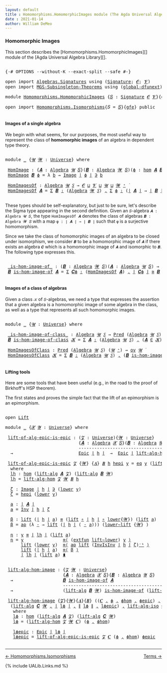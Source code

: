 ```yaml
---
layout: default
title : Homomorphisms.HomomorphicImages module (The Agda Universal Algebra Library)
date : 2021-01-14
author: William DeMeo
---
```


### <a id="homomorphic-images">Homomorphic Images</a>

This section describes the [Homomorphisms.HomomorphicImages][] module of the [Agda Universal Algebra Library][].

<pre class="Agda">

<a id="333" class="Symbol">{-#</a> <a id="337" class="Keyword">OPTIONS</a> <a id="345" class="Pragma">--without-K</a> <a id="357" class="Pragma">--exact-split</a> <a id="371" class="Pragma">--safe</a> <a id="378" class="Symbol">#-}</a>

<a id="383" class="Keyword">open</a> <a id="388" class="Keyword">import</a> <a id="395" href="Algebras.Signatures.html" class="Module">Algebras.Signatures</a> <a id="415" class="Keyword">using</a> <a id="421" class="Symbol">(</a><a id="422" href="Algebras.Signatures.html#1299" class="Function">Signature</a><a id="431" class="Symbol">;</a> <a id="433" href="Prelude.Preliminaries.html#6856" class="Generalizable">𝓞</a><a id="434" class="Symbol">;</a> <a id="436" href="Universes.html#262" class="Generalizable">𝓥</a><a id="437" class="Symbol">)</a>
<a id="439" class="Keyword">open</a> <a id="444" class="Keyword">import</a> <a id="451" href="MGS-Subsingleton-Theorems.html" class="Module">MGS-Subsingleton-Theorems</a> <a id="477" class="Keyword">using</a> <a id="483" class="Symbol">(</a><a id="484" href="MGS-Subsingleton-Theorems.html#3468" class="Function">global-dfunext</a><a id="498" class="Symbol">)</a>

<a id="501" class="Keyword">module</a> <a id="508" href="Homomorphisms.HomomorphicImages.html" class="Module">Homomorphisms.HomomorphicImages</a> <a id="540" class="Symbol">{</a><a id="541" href="Homomorphisms.HomomorphicImages.html#541" class="Bound">𝑆</a> <a id="543" class="Symbol">:</a> <a id="545" href="Algebras.Signatures.html#1299" class="Function">Signature</a> <a id="555" href="Prelude.Preliminaries.html#6856" class="Generalizable">𝓞</a> <a id="557" href="Universes.html#262" class="Generalizable">𝓥</a><a id="558" class="Symbol">}{</a><a id="560" href="Homomorphisms.HomomorphicImages.html#560" class="Bound">gfe</a> <a id="564" class="Symbol">:</a> <a id="566" href="MGS-Subsingleton-Theorems.html#3468" class="Function">global-dfunext</a><a id="580" class="Symbol">}</a> <a id="582" class="Keyword">where</a>

<a id="589" class="Keyword">open</a> <a id="594" class="Keyword">import</a> <a id="601" href="Homomorphisms.Isomorphisms.html" class="Module">Homomorphisms.Isomorphisms</a><a id="627" class="Symbol">{</a><a id="628" class="Argument">𝑆</a> <a id="630" class="Symbol">=</a> <a id="632" href="Homomorphisms.HomomorphicImages.html#541" class="Bound">𝑆</a><a id="633" class="Symbol">}{</a><a id="635" href="Homomorphisms.HomomorphicImages.html#560" class="Bound">gfe</a><a id="638" class="Symbol">}</a> <a id="640" class="Keyword">public</a>

</pre>


#### <a id="images-of-a-single-algebra">Images of a single algebra</a>

We begin with what seems, for our purposes, the most useful way to represent the class of **homomorphic images** of an algebra in dependent type theory.

<pre class="Agda">

<a id="901" class="Keyword">module</a> <a id="908" href="Homomorphisms.HomomorphicImages.html#908" class="Module">_</a> <a id="910" class="Symbol">{</a><a id="911" href="Homomorphisms.HomomorphicImages.html#911" class="Bound">𝓤</a> <a id="913" href="Homomorphisms.HomomorphicImages.html#913" class="Bound">𝓦</a> <a id="915" class="Symbol">:</a> <a id="917" href="Universes.html#205" class="Function">Universe</a><a id="925" class="Symbol">}</a> <a id="927" class="Keyword">where</a>

 <a id="935" href="Homomorphisms.HomomorphicImages.html#935" class="Function">HomImage</a> <a id="944" class="Symbol">:</a> <a id="946" class="Symbol">{</a><a id="947" href="Homomorphisms.HomomorphicImages.html#947" class="Bound">𝑨</a> <a id="949" class="Symbol">:</a> <a id="951" href="Algebras.Algebras.html#694" class="Function">Algebra</a> <a id="959" href="Homomorphisms.HomomorphicImages.html#911" class="Bound">𝓤</a> <a id="961" href="Homomorphisms.HomomorphicImages.html#541" class="Bound">𝑆</a><a id="962" class="Symbol">}(</a><a id="964" href="Homomorphisms.HomomorphicImages.html#964" class="Bound">𝑩</a> <a id="966" class="Symbol">:</a> <a id="968" href="Algebras.Algebras.html#694" class="Function">Algebra</a> <a id="976" href="Homomorphisms.HomomorphicImages.html#913" class="Bound">𝓦</a> <a id="978" href="Homomorphisms.HomomorphicImages.html#541" class="Bound">𝑆</a><a id="979" class="Symbol">)(</a><a id="981" href="Homomorphisms.HomomorphicImages.html#981" class="Bound">ϕ</a> <a id="983" class="Symbol">:</a> <a id="985" href="Homomorphisms.Basic.html#2270" class="Function">hom</a> <a id="989" href="Homomorphisms.HomomorphicImages.html#947" class="Bound">𝑨</a> <a id="991" href="Homomorphisms.HomomorphicImages.html#964" class="Bound">𝑩</a><a id="992" class="Symbol">)</a> <a id="994" class="Symbol">→</a> <a id="996" href="Prelude.Preliminaries.html#12384" class="Function Operator">∣</a> <a id="998" href="Homomorphisms.HomomorphicImages.html#964" class="Bound">𝑩</a> <a id="1000" href="Prelude.Preliminaries.html#12384" class="Function Operator">∣</a> <a id="1002" class="Symbol">→</a> <a id="1004" href="Homomorphisms.HomomorphicImages.html#911" class="Bound">𝓤</a> <a id="1006" href="Agda.Primitive.html#636" class="Function Operator">⊔</a> <a id="1008" href="Homomorphisms.HomomorphicImages.html#913" class="Bound">𝓦</a> <a id="1010" href="Universes.html#403" class="Function Operator">̇</a>
 <a id="1013" href="Homomorphisms.HomomorphicImages.html#935" class="Function">HomImage</a> <a id="1022" href="Homomorphisms.HomomorphicImages.html#1022" class="Bound">𝑩</a> <a id="1024" href="Homomorphisms.HomomorphicImages.html#1024" class="Bound">ϕ</a> <a id="1026" class="Symbol">=</a> <a id="1028" class="Symbol">λ</a> <a id="1030" href="Homomorphisms.HomomorphicImages.html#1030" class="Bound">b</a> <a id="1032" class="Symbol">→</a> <a id="1034" href="Prelude.Inverses.html#694" class="Datatype Operator">Image</a> <a id="1040" href="Prelude.Preliminaries.html#12384" class="Function Operator">∣</a> <a id="1042" href="Homomorphisms.HomomorphicImages.html#1024" class="Bound">ϕ</a> <a id="1044" href="Prelude.Preliminaries.html#12384" class="Function Operator">∣</a> <a id="1046" href="Prelude.Inverses.html#694" class="Datatype Operator">∋</a> <a id="1048" href="Homomorphisms.HomomorphicImages.html#1030" class="Bound">b</a>

 <a id="1052" href="Homomorphisms.HomomorphicImages.html#1052" class="Function">HomImagesOf</a> <a id="1064" class="Symbol">:</a> <a id="1066" href="Algebras.Algebras.html#694" class="Function">Algebra</a> <a id="1074" href="Homomorphisms.HomomorphicImages.html#911" class="Bound">𝓤</a> <a id="1076" href="Homomorphisms.HomomorphicImages.html#541" class="Bound">𝑆</a> <a id="1078" class="Symbol">→</a> <a id="1080" href="Homomorphisms.HomomorphicImages.html#555" class="Bound">𝓞</a> <a id="1082" href="Agda.Primitive.html#636" class="Function Operator">⊔</a> <a id="1084" href="Homomorphisms.HomomorphicImages.html#557" class="Bound">𝓥</a> <a id="1086" href="Agda.Primitive.html#636" class="Function Operator">⊔</a> <a id="1088" href="Homomorphisms.HomomorphicImages.html#911" class="Bound">𝓤</a> <a id="1090" href="Agda.Primitive.html#636" class="Function Operator">⊔</a> <a id="1092" href="Homomorphisms.HomomorphicImages.html#913" class="Bound">𝓦</a> <a id="1094" href="Universes.html#181" class="Function Operator">⁺</a> <a id="1096" href="Universes.html#403" class="Function Operator">̇</a>
 <a id="1099" href="Homomorphisms.HomomorphicImages.html#1052" class="Function">HomImagesOf</a> <a id="1111" href="Homomorphisms.HomomorphicImages.html#1111" class="Bound">𝑨</a> <a id="1113" class="Symbol">=</a> <a id="1115" href="MGS-MLTT.html#3074" class="Function">Σ</a> <a id="1117" href="Homomorphisms.HomomorphicImages.html#1117" class="Bound">𝑩</a> <a id="1119" href="MGS-MLTT.html#3074" class="Function">꞉</a> <a id="1121" class="Symbol">(</a><a id="1122" href="Algebras.Algebras.html#694" class="Function">Algebra</a> <a id="1130" href="Homomorphisms.HomomorphicImages.html#913" class="Bound">𝓦</a> <a id="1132" href="Homomorphisms.HomomorphicImages.html#541" class="Bound">𝑆</a><a id="1133" class="Symbol">)</a> <a id="1135" href="MGS-MLTT.html#3074" class="Function">,</a> <a id="1137" href="MGS-MLTT.html#3074" class="Function">Σ</a> <a id="1139" href="Homomorphisms.HomomorphicImages.html#1139" class="Bound">ϕ</a> <a id="1141" href="MGS-MLTT.html#3074" class="Function">꞉</a> <a id="1143" class="Symbol">(</a><a id="1144" href="Prelude.Preliminaries.html#12384" class="Function Operator">∣</a> <a id="1146" href="Homomorphisms.HomomorphicImages.html#1111" class="Bound">𝑨</a> <a id="1148" href="Prelude.Preliminaries.html#12384" class="Function Operator">∣</a> <a id="1150" class="Symbol">→</a> <a id="1152" href="Prelude.Preliminaries.html#12384" class="Function Operator">∣</a> <a id="1154" href="Homomorphisms.HomomorphicImages.html#1117" class="Bound">𝑩</a> <a id="1156" href="Prelude.Preliminaries.html#12384" class="Function Operator">∣</a><a id="1157" class="Symbol">)</a> <a id="1159" href="MGS-MLTT.html#3074" class="Function">,</a> <a id="1161" href="Homomorphisms.Basic.html#2120" class="Function">is-homomorphism</a> <a id="1177" href="Homomorphisms.HomomorphicImages.html#1111" class="Bound">𝑨</a> <a id="1179" href="Homomorphisms.HomomorphicImages.html#1117" class="Bound">𝑩</a> <a id="1181" href="Homomorphisms.HomomorphicImages.html#1139" class="Bound">ϕ</a> <a id="1183" href="MGS-MLTT.html#3515" class="Function Operator">×</a> <a id="1185" href="Prelude.Inverses.html#2327" class="Function">Epic</a> <a id="1190" href="Homomorphisms.HomomorphicImages.html#1139" class="Bound">ϕ</a>

</pre>

These types should be self-explanatory, but just to be sure, let's describe the Sigma type appearing in the second definition. Given an `𝑆`-algebra `𝑨 : Algebra 𝓤 𝑆`, the type `HomImagesOf 𝑨` denotes the class of algebras `𝑩 : Algebra 𝓦 𝑆` with a map `φ : ∣ 𝑨 ∣ → ∣ 𝑩 ∣` such that `φ` is a surjective homomorphism.

Since we take the class of homomorphic images of an algebra to be closed under isomorphism, we consider `𝑩` to be a homomorphic image of `𝑨` if there exists an algebra `𝑪` which is a homomorphic image of `𝑨` and isomorphic to `𝑩`. The following type expresses this.

<pre class="Agda">

 <a id="1803" href="Homomorphisms.HomomorphicImages.html#1803" class="Function Operator">_is-hom-image-of_</a> <a id="1821" class="Symbol">:</a> <a id="1823" class="Symbol">(</a><a id="1824" href="Homomorphisms.HomomorphicImages.html#1824" class="Bound">𝑩</a> <a id="1826" class="Symbol">:</a> <a id="1828" href="Algebras.Algebras.html#694" class="Function">Algebra</a> <a id="1836" href="Homomorphisms.HomomorphicImages.html#913" class="Bound">𝓦</a> <a id="1838" href="Homomorphisms.HomomorphicImages.html#541" class="Bound">𝑆</a><a id="1839" class="Symbol">)(</a><a id="1841" href="Homomorphisms.HomomorphicImages.html#1841" class="Bound">𝑨</a> <a id="1843" class="Symbol">:</a> <a id="1845" href="Algebras.Algebras.html#694" class="Function">Algebra</a> <a id="1853" href="Homomorphisms.HomomorphicImages.html#911" class="Bound">𝓤</a> <a id="1855" href="Homomorphisms.HomomorphicImages.html#541" class="Bound">𝑆</a><a id="1856" class="Symbol">)</a> <a id="1858" class="Symbol">→</a> <a id="1860" href="Algebras.Products.html#1918" class="Function">ov</a> <a id="1863" href="Homomorphisms.HomomorphicImages.html#913" class="Bound">𝓦</a> <a id="1865" href="Agda.Primitive.html#636" class="Function Operator">⊔</a> <a id="1867" href="Homomorphisms.HomomorphicImages.html#911" class="Bound">𝓤</a> <a id="1869" href="Universes.html#403" class="Function Operator">̇</a>
 <a id="1872" href="Homomorphisms.HomomorphicImages.html#1872" class="Bound">𝑩</a> <a id="1874" href="Homomorphisms.HomomorphicImages.html#1803" class="Function Operator">is-hom-image-of</a> <a id="1890" href="Homomorphisms.HomomorphicImages.html#1890" class="Bound">𝑨</a> <a id="1892" class="Symbol">=</a> <a id="1894" href="MGS-MLTT.html#3074" class="Function">Σ</a> <a id="1896" href="Homomorphisms.HomomorphicImages.html#1896" class="Bound">𝑪ϕ</a> <a id="1899" href="MGS-MLTT.html#3074" class="Function">꞉</a> <a id="1901" class="Symbol">(</a><a id="1902" href="Homomorphisms.HomomorphicImages.html#1052" class="Function">HomImagesOf</a> <a id="1914" href="Homomorphisms.HomomorphicImages.html#1890" class="Bound">𝑨</a><a id="1915" class="Symbol">)</a> <a id="1917" href="MGS-MLTT.html#3074" class="Function">,</a> <a id="1919" href="Prelude.Preliminaries.html#12384" class="Function Operator">∣</a> <a id="1921" href="Homomorphisms.HomomorphicImages.html#1896" class="Bound">𝑪ϕ</a> <a id="1924" href="Prelude.Preliminaries.html#12384" class="Function Operator">∣</a> <a id="1926" href="Homomorphisms.Isomorphisms.html#1049" class="Function Operator">≅</a> <a id="1928" href="Homomorphisms.HomomorphicImages.html#1872" class="Bound">𝑩</a>

</pre>


#### <a id="images-of-a-class-of-algebras">Images of a class of algebras</a>

Given a class `𝒦` of `𝑆`-algebras, we need a type that expresses the assertion that a given algebra is a homomorphic image of some algebra in the class, as well as a type that represents all such homomorphic images.

<pre class="Agda">

<a id="2253" class="Keyword">module</a> <a id="2260" href="Homomorphisms.HomomorphicImages.html#2260" class="Module">_</a> <a id="2262" class="Symbol">{</a><a id="2263" href="Homomorphisms.HomomorphicImages.html#2263" class="Bound">𝓤</a> <a id="2265" class="Symbol">:</a> <a id="2267" href="Universes.html#205" class="Function">Universe</a><a id="2275" class="Symbol">}</a> <a id="2277" class="Keyword">where</a>

 <a id="2285" href="Homomorphisms.HomomorphicImages.html#2285" class="Function Operator">_is-hom-image-of-class_</a> <a id="2309" class="Symbol">:</a> <a id="2311" href="Algebras.Algebras.html#694" class="Function">Algebra</a> <a id="2319" href="Homomorphisms.HomomorphicImages.html#2263" class="Bound">𝓤</a> <a id="2321" href="Homomorphisms.HomomorphicImages.html#541" class="Bound">𝑆</a> <a id="2323" class="Symbol">→</a> <a id="2325" href="Relations.Discrete.html#1408" class="Function">Pred</a> <a id="2330" class="Symbol">(</a><a id="2331" href="Algebras.Algebras.html#694" class="Function">Algebra</a> <a id="2339" href="Homomorphisms.HomomorphicImages.html#2263" class="Bound">𝓤</a> <a id="2341" href="Homomorphisms.HomomorphicImages.html#541" class="Bound">𝑆</a><a id="2342" class="Symbol">)(</a><a id="2344" href="Homomorphisms.HomomorphicImages.html#2263" class="Bound">𝓤</a> <a id="2346" href="Universes.html#181" class="Function Operator">⁺</a><a id="2347" class="Symbol">)</a> <a id="2349" class="Symbol">→</a> <a id="2351" href="Algebras.Products.html#1918" class="Function">ov</a> <a id="2354" href="Homomorphisms.HomomorphicImages.html#2263" class="Bound">𝓤</a> <a id="2356" href="Universes.html#403" class="Function Operator">̇</a>
 <a id="2359" href="Homomorphisms.HomomorphicImages.html#2359" class="Bound">𝑩</a> <a id="2361" href="Homomorphisms.HomomorphicImages.html#2285" class="Function Operator">is-hom-image-of-class</a> <a id="2383" href="Homomorphisms.HomomorphicImages.html#2383" class="Bound">𝓚</a> <a id="2385" class="Symbol">=</a> <a id="2387" href="MGS-MLTT.html#3074" class="Function">Σ</a> <a id="2389" href="Homomorphisms.HomomorphicImages.html#2389" class="Bound">𝑨</a> <a id="2391" href="MGS-MLTT.html#3074" class="Function">꞉</a> <a id="2393" class="Symbol">(</a><a id="2394" href="Algebras.Algebras.html#694" class="Function">Algebra</a> <a id="2402" href="Homomorphisms.HomomorphicImages.html#2263" class="Bound">𝓤</a> <a id="2404" href="Homomorphisms.HomomorphicImages.html#541" class="Bound">𝑆</a><a id="2405" class="Symbol">)</a> <a id="2407" href="MGS-MLTT.html#3074" class="Function">,</a> <a id="2409" class="Symbol">(</a><a id="2410" href="Homomorphisms.HomomorphicImages.html#2389" class="Bound">𝑨</a> <a id="2412" href="Relations.Discrete.html#2418" class="Function Operator">∈</a> <a id="2414" href="Homomorphisms.HomomorphicImages.html#2383" class="Bound">𝓚</a><a id="2415" class="Symbol">)</a> <a id="2417" href="MGS-MLTT.html#3515" class="Function Operator">×</a> <a id="2419" class="Symbol">(</a><a id="2420" href="Homomorphisms.HomomorphicImages.html#2359" class="Bound">𝑩</a> <a id="2422" href="Homomorphisms.HomomorphicImages.html#1803" class="Function Operator">is-hom-image-of</a> <a id="2438" href="Homomorphisms.HomomorphicImages.html#2389" class="Bound">𝑨</a><a id="2439" class="Symbol">)</a>

 <a id="2443" href="Homomorphisms.HomomorphicImages.html#2443" class="Function">HomImagesOfClass</a> <a id="2460" class="Symbol">:</a> <a id="2462" href="Relations.Discrete.html#1408" class="Function">Pred</a> <a id="2467" class="Symbol">(</a><a id="2468" href="Algebras.Algebras.html#694" class="Function">Algebra</a> <a id="2476" href="Homomorphisms.HomomorphicImages.html#2263" class="Bound">𝓤</a> <a id="2478" href="Homomorphisms.HomomorphicImages.html#541" class="Bound">𝑆</a><a id="2479" class="Symbol">)</a> <a id="2481" class="Symbol">(</a><a id="2482" href="Homomorphisms.HomomorphicImages.html#2263" class="Bound">𝓤</a> <a id="2484" href="Universes.html#181" class="Function Operator">⁺</a><a id="2485" class="Symbol">)</a> <a id="2487" class="Symbol">→</a> <a id="2489" href="Algebras.Products.html#1918" class="Function">ov</a> <a id="2492" href="Homomorphisms.HomomorphicImages.html#2263" class="Bound">𝓤</a> <a id="2494" href="Universes.html#403" class="Function Operator">̇</a>
 <a id="2497" href="Homomorphisms.HomomorphicImages.html#2443" class="Function">HomImagesOfClass</a> <a id="2514" href="Homomorphisms.HomomorphicImages.html#2514" class="Bound">𝓚</a> <a id="2516" class="Symbol">=</a> <a id="2518" href="MGS-MLTT.html#3074" class="Function">Σ</a> <a id="2520" href="Homomorphisms.HomomorphicImages.html#2520" class="Bound">𝑩</a> <a id="2522" href="MGS-MLTT.html#3074" class="Function">꞉</a> <a id="2524" class="Symbol">(</a><a id="2525" href="Algebras.Algebras.html#694" class="Function">Algebra</a> <a id="2533" href="Homomorphisms.HomomorphicImages.html#2263" class="Bound">𝓤</a> <a id="2535" href="Homomorphisms.HomomorphicImages.html#541" class="Bound">𝑆</a><a id="2536" class="Symbol">)</a> <a id="2538" href="MGS-MLTT.html#3074" class="Function">,</a> <a id="2540" class="Symbol">(</a><a id="2541" href="Homomorphisms.HomomorphicImages.html#2520" class="Bound">𝑩</a> <a id="2543" href="Homomorphisms.HomomorphicImages.html#2285" class="Function Operator">is-hom-image-of-class</a> <a id="2565" href="Homomorphisms.HomomorphicImages.html#2514" class="Bound">𝓚</a><a id="2566" class="Symbol">)</a>

</pre>



#### <a id="lifting-tools">Lifting tools</a>

Here are some tools that have been useful (e.g., in the road to the proof of Birkhoff's HSP theorem).

The first states and proves the simple fact that the lift of an epimorphism is an epimorphism.

<pre class="Agda">

<a id="2842" class="Keyword">open</a> <a id="2847" href="Prelude.Lifts.html#2565" class="Module">Lift</a>

<a id="2853" class="Keyword">module</a> <a id="2860" href="Homomorphisms.HomomorphicImages.html#2860" class="Module">_</a> <a id="2862" class="Symbol">{</a><a id="2863" href="Homomorphisms.HomomorphicImages.html#2863" class="Bound">𝓧</a> <a id="2865" href="Homomorphisms.HomomorphicImages.html#2865" class="Bound">𝓨</a> <a id="2867" class="Symbol">:</a> <a id="2869" href="Universes.html#205" class="Function">Universe</a><a id="2877" class="Symbol">}</a> <a id="2879" class="Keyword">where</a>

 <a id="2887" href="Homomorphisms.HomomorphicImages.html#2887" class="Function">lift-of-alg-epic-is-epic</a> <a id="2912" class="Symbol">:</a> <a id="2914" class="Symbol">(</a><a id="2915" href="Homomorphisms.HomomorphicImages.html#2915" class="Bound">𝓩</a> <a id="2917" class="Symbol">:</a> <a id="2919" href="Universes.html#205" class="Function">Universe</a><a id="2927" class="Symbol">){</a><a id="2929" href="Homomorphisms.HomomorphicImages.html#2929" class="Bound">𝓦</a> <a id="2931" class="Symbol">:</a> <a id="2933" href="Universes.html#205" class="Function">Universe</a><a id="2941" class="Symbol">}</a>
                            <a id="2971" class="Symbol">{</a><a id="2972" href="Homomorphisms.HomomorphicImages.html#2972" class="Bound">𝑨</a> <a id="2974" class="Symbol">:</a> <a id="2976" href="Algebras.Algebras.html#694" class="Function">Algebra</a> <a id="2984" href="Homomorphisms.HomomorphicImages.html#2863" class="Bound">𝓧</a> <a id="2986" href="Homomorphisms.HomomorphicImages.html#541" class="Bound">𝑆</a><a id="2987" class="Symbol">}(</a><a id="2989" href="Homomorphisms.HomomorphicImages.html#2989" class="Bound">𝑩</a> <a id="2991" class="Symbol">:</a> <a id="2993" href="Algebras.Algebras.html#694" class="Function">Algebra</a> <a id="3001" href="Homomorphisms.HomomorphicImages.html#2865" class="Bound">𝓨</a> <a id="3003" href="Homomorphisms.HomomorphicImages.html#541" class="Bound">𝑆</a><a id="3004" class="Symbol">)(</a><a id="3006" href="Homomorphisms.HomomorphicImages.html#3006" class="Bound">h</a> <a id="3008" class="Symbol">:</a> <a id="3010" href="Homomorphisms.Basic.html#2270" class="Function">hom</a> <a id="3014" href="Homomorphisms.HomomorphicImages.html#2972" class="Bound">𝑨</a> <a id="3016" href="Homomorphisms.HomomorphicImages.html#2989" class="Bound">𝑩</a><a id="3017" class="Symbol">)</a>
                            <a id="3047" class="Comment">-----------------------------------------------</a>
  <a id="3097" class="Symbol">→</a>                         <a id="3123" href="Prelude.Inverses.html#2327" class="Function">Epic</a> <a id="3128" href="Prelude.Preliminaries.html#12384" class="Function Operator">∣</a> <a id="3130" href="Homomorphisms.HomomorphicImages.html#3006" class="Bound">h</a> <a id="3132" href="Prelude.Preliminaries.html#12384" class="Function Operator">∣</a>  <a id="3135" class="Symbol">→</a>  <a id="3138" href="Prelude.Inverses.html#2327" class="Function">Epic</a> <a id="3143" href="Prelude.Preliminaries.html#12384" class="Function Operator">∣</a> <a id="3145" href="Homomorphisms.Isomorphisms.html#2974" class="Function">lift-alg-hom</a> <a id="3158" href="Homomorphisms.HomomorphicImages.html#2915" class="Bound">𝓩</a> <a id="3160" href="Homomorphisms.HomomorphicImages.html#2929" class="Bound">𝓦</a> <a id="3162" href="Homomorphisms.HomomorphicImages.html#2989" class="Bound">𝑩</a> <a id="3164" href="Homomorphisms.HomomorphicImages.html#3006" class="Bound">h</a> <a id="3166" href="Prelude.Preliminaries.html#12384" class="Function Operator">∣</a>

 <a id="3170" href="Homomorphisms.HomomorphicImages.html#2887" class="Function">lift-of-alg-epic-is-epic</a> <a id="3195" href="Homomorphisms.HomomorphicImages.html#3195" class="Bound">𝓩</a> <a id="3197" class="Symbol">{</a><a id="3198" href="Homomorphisms.HomomorphicImages.html#3198" class="Bound">𝓦</a><a id="3199" class="Symbol">}</a> <a id="3201" class="Symbol">{</a><a id="3202" href="Homomorphisms.HomomorphicImages.html#3202" class="Bound">𝑨</a><a id="3203" class="Symbol">}</a> <a id="3205" href="Homomorphisms.HomomorphicImages.html#3205" class="Bound">𝑩</a> <a id="3207" href="Homomorphisms.HomomorphicImages.html#3207" class="Bound">h</a> <a id="3209" href="Homomorphisms.HomomorphicImages.html#3209" class="Bound">hepi</a> <a id="3214" href="Homomorphisms.HomomorphicImages.html#3214" class="Bound">y</a> <a id="3216" class="Symbol">=</a> <a id="3218" href="Prelude.Inverses.html#790" class="InductiveConstructor">eq</a> <a id="3221" href="Homomorphisms.HomomorphicImages.html#3214" class="Bound">y</a> <a id="3223" class="Symbol">(</a><a id="3224" href="Prelude.Lifts.html#2627" class="InductiveConstructor">lift</a> <a id="3229" href="Homomorphisms.HomomorphicImages.html#3366" class="Function">a</a><a id="3230" class="Symbol">)</a> <a id="3232" href="Homomorphisms.HomomorphicImages.html#3511" class="Function">η</a>
  <a id="3236" class="Keyword">where</a>
  <a id="3244" href="Homomorphisms.HomomorphicImages.html#3244" class="Function">lh</a> <a id="3247" class="Symbol">:</a> <a id="3249" href="Homomorphisms.Basic.html#2270" class="Function">hom</a> <a id="3253" class="Symbol">(</a><a id="3254" href="Algebras.Algebras.html#4658" class="Function">lift-alg</a> <a id="3263" href="Homomorphisms.HomomorphicImages.html#3202" class="Bound">𝑨</a> <a id="3265" href="Homomorphisms.HomomorphicImages.html#3195" class="Bound">𝓩</a><a id="3266" class="Symbol">)</a> <a id="3268" class="Symbol">(</a><a id="3269" href="Algebras.Algebras.html#4658" class="Function">lift-alg</a> <a id="3278" href="Homomorphisms.HomomorphicImages.html#3205" class="Bound">𝑩</a> <a id="3280" href="Homomorphisms.HomomorphicImages.html#3198" class="Bound">𝓦</a><a id="3281" class="Symbol">)</a>
  <a id="3285" href="Homomorphisms.HomomorphicImages.html#3244" class="Function">lh</a> <a id="3288" class="Symbol">=</a> <a id="3290" href="Homomorphisms.Isomorphisms.html#2974" class="Function">lift-alg-hom</a> <a id="3303" href="Homomorphisms.HomomorphicImages.html#3195" class="Bound">𝓩</a> <a id="3305" href="Homomorphisms.HomomorphicImages.html#3198" class="Bound">𝓦</a> <a id="3307" href="Homomorphisms.HomomorphicImages.html#3205" class="Bound">𝑩</a> <a id="3309" href="Homomorphisms.HomomorphicImages.html#3207" class="Bound">h</a>

  <a id="3314" href="Homomorphisms.HomomorphicImages.html#3314" class="Function">ζ</a> <a id="3316" class="Symbol">:</a> <a id="3318" href="Prelude.Inverses.html#694" class="Datatype Operator">Image</a> <a id="3324" href="Prelude.Preliminaries.html#12384" class="Function Operator">∣</a> <a id="3326" href="Homomorphisms.HomomorphicImages.html#3207" class="Bound">h</a> <a id="3328" href="Prelude.Preliminaries.html#12384" class="Function Operator">∣</a> <a id="3330" href="Prelude.Inverses.html#694" class="Datatype Operator">∋</a> <a id="3332" class="Symbol">(</a><a id="3333" href="Prelude.Lifts.html#2639" class="Field">lower</a> <a id="3339" href="Homomorphisms.HomomorphicImages.html#3214" class="Bound">y</a><a id="3340" class="Symbol">)</a>
  <a id="3344" href="Homomorphisms.HomomorphicImages.html#3314" class="Function">ζ</a> <a id="3346" class="Symbol">=</a> <a id="3348" href="Homomorphisms.HomomorphicImages.html#3209" class="Bound">hepi</a> <a id="3353" class="Symbol">(</a><a id="3354" href="Prelude.Lifts.html#2639" class="Field">lower</a> <a id="3360" href="Homomorphisms.HomomorphicImages.html#3214" class="Bound">y</a><a id="3361" class="Symbol">)</a>

  <a id="3366" href="Homomorphisms.HomomorphicImages.html#3366" class="Function">a</a> <a id="3368" class="Symbol">:</a> <a id="3370" href="Prelude.Preliminaries.html#12384" class="Function Operator">∣</a> <a id="3372" href="Homomorphisms.HomomorphicImages.html#3202" class="Bound">𝑨</a> <a id="3374" href="Prelude.Preliminaries.html#12384" class="Function Operator">∣</a>
  <a id="3378" href="Homomorphisms.HomomorphicImages.html#3366" class="Function">a</a> <a id="3380" class="Symbol">=</a> <a id="3382" href="Prelude.Inverses.html#1742" class="Function">Inv</a> <a id="3386" href="Prelude.Preliminaries.html#12384" class="Function Operator">∣</a> <a id="3388" href="Homomorphisms.HomomorphicImages.html#3207" class="Bound">h</a> <a id="3390" href="Prelude.Preliminaries.html#12384" class="Function Operator">∣</a> <a id="3392" href="Homomorphisms.HomomorphicImages.html#3314" class="Function">ζ</a>

  <a id="3397" href="Homomorphisms.HomomorphicImages.html#3397" class="Function">β</a> <a id="3399" class="Symbol">:</a> <a id="3401" href="Prelude.Lifts.html#2627" class="InductiveConstructor">lift</a> <a id="3406" class="Symbol">(</a><a id="3407" href="Prelude.Preliminaries.html#12384" class="Function Operator">∣</a> <a id="3409" href="Homomorphisms.HomomorphicImages.html#3207" class="Bound">h</a> <a id="3411" href="Prelude.Preliminaries.html#12384" class="Function Operator">∣</a> <a id="3413" href="Homomorphisms.HomomorphicImages.html#3366" class="Function">a</a><a id="3414" class="Symbol">)</a> <a id="3416" href="MGS-MLTT.html#4207" class="Datatype Operator">≡</a> <a id="3418" class="Symbol">(</a><a id="3419" href="Prelude.Lifts.html#2627" class="InductiveConstructor">lift</a> <a id="3424" href="MGS-MLTT.html#3813" class="Function Operator">∘</a> <a id="3426" href="Prelude.Preliminaries.html#12384" class="Function Operator">∣</a> <a id="3428" href="Homomorphisms.HomomorphicImages.html#3207" class="Bound">h</a> <a id="3430" href="Prelude.Preliminaries.html#12384" class="Function Operator">∣</a> <a id="3432" href="MGS-MLTT.html#3813" class="Function Operator">∘</a> <a id="3434" href="Prelude.Lifts.html#2639" class="Field">lower</a><a id="3439" class="Symbol">{</a><a id="3440" href="Homomorphisms.HomomorphicImages.html#3198" class="Bound">𝓦</a><a id="3441" class="Symbol">})</a> <a id="3444" class="Symbol">(</a><a id="3445" href="Prelude.Lifts.html#2627" class="InductiveConstructor">lift</a> <a id="3450" href="Homomorphisms.HomomorphicImages.html#3366" class="Function">a</a><a id="3451" class="Symbol">)</a>
  <a id="3455" href="Homomorphisms.HomomorphicImages.html#3397" class="Function">β</a> <a id="3457" class="Symbol">=</a> <a id="3459" href="MGS-MLTT.html#6613" class="Function">ap</a> <a id="3462" class="Symbol">(λ</a> <a id="3465" href="Homomorphisms.HomomorphicImages.html#3465" class="Bound">-</a> <a id="3467" class="Symbol">→</a> <a id="3469" href="Prelude.Lifts.html#2627" class="InductiveConstructor">lift</a> <a id="3474" class="Symbol">(</a><a id="3475" href="Prelude.Preliminaries.html#12384" class="Function Operator">∣</a> <a id="3477" href="Homomorphisms.HomomorphicImages.html#3207" class="Bound">h</a> <a id="3479" href="Prelude.Preliminaries.html#12384" class="Function Operator">∣</a> <a id="3481" class="Symbol">(</a> <a id="3483" href="Homomorphisms.HomomorphicImages.html#3465" class="Bound">-</a> <a id="3485" href="Homomorphisms.HomomorphicImages.html#3366" class="Function">a</a><a id="3486" class="Symbol">)))</a> <a id="3490" class="Symbol">(</a><a id="3491" href="Prelude.Lifts.html#3177" class="Function">lower∼lift</a> <a id="3502" class="Symbol">{</a><a id="3503" href="Homomorphisms.HomomorphicImages.html#3198" class="Bound">𝓦</a><a id="3504" class="Symbol">}</a> <a id="3506" class="Symbol">)</a>

  <a id="3511" href="Homomorphisms.HomomorphicImages.html#3511" class="Function">η</a> <a id="3513" class="Symbol">:</a> <a id="3515" href="Homomorphisms.HomomorphicImages.html#3214" class="Bound">y</a> <a id="3517" href="MGS-MLTT.html#4207" class="Datatype Operator">≡</a> <a id="3519" href="Prelude.Preliminaries.html#12384" class="Function Operator">∣</a> <a id="3521" href="Homomorphisms.HomomorphicImages.html#3244" class="Function">lh</a> <a id="3524" href="Prelude.Preliminaries.html#12384" class="Function Operator">∣</a> <a id="3526" class="Symbol">(</a><a id="3527" href="Prelude.Lifts.html#2627" class="InductiveConstructor">lift</a> <a id="3532" href="Homomorphisms.HomomorphicImages.html#3366" class="Function">a</a><a id="3533" class="Symbol">)</a>
  <a id="3537" href="Homomorphisms.HomomorphicImages.html#3511" class="Function">η</a> <a id="3539" class="Symbol">=</a> <a id="3541" href="Homomorphisms.HomomorphicImages.html#3214" class="Bound">y</a>               <a id="3557" href="MGS-MLTT.html#5997" class="Function Operator">≡⟨</a> <a id="3560" class="Symbol">(</a><a id="3561" href="Prelude.Extensionality.html#6144" class="Function">extfun</a> <a id="3568" href="Prelude.Lifts.html#3087" class="Function">lift∼lower</a><a id="3578" class="Symbol">)</a> <a id="3580" href="Homomorphisms.HomomorphicImages.html#3214" class="Bound">y</a> <a id="3582" href="MGS-MLTT.html#5997" class="Function Operator">⟩</a>
      <a id="3590" href="Prelude.Lifts.html#2627" class="InductiveConstructor">lift</a> <a id="3595" class="Symbol">(</a><a id="3596" href="Prelude.Lifts.html#2639" class="Field">lower</a> <a id="3602" href="Homomorphisms.HomomorphicImages.html#3214" class="Bound">y</a><a id="3603" class="Symbol">)</a>  <a id="3606" href="MGS-MLTT.html#5997" class="Function Operator">≡⟨</a> <a id="3609" href="MGS-MLTT.html#6613" class="Function">ap</a> <a id="3612" href="Prelude.Lifts.html#2627" class="InductiveConstructor">lift</a> <a id="3617" class="Symbol">(</a><a id="3618" href="Prelude.Inverses.html#1954" class="Function">InvIsInv</a> <a id="3627" href="Prelude.Preliminaries.html#12384" class="Function Operator">∣</a> <a id="3629" href="Homomorphisms.HomomorphicImages.html#3207" class="Bound">h</a> <a id="3631" href="Prelude.Preliminaries.html#12384" class="Function Operator">∣</a> <a id="3633" href="Homomorphisms.HomomorphicImages.html#3314" class="Function">ζ</a><a id="3634" class="Symbol">)</a><a id="3635" href="MGS-MLTT.html#6125" class="Function Operator">⁻¹</a> <a id="3638" href="MGS-MLTT.html#5997" class="Function Operator">⟩</a>
      <a id="3646" href="Prelude.Lifts.html#2627" class="InductiveConstructor">lift</a> <a id="3651" class="Symbol">(</a><a id="3652" href="Prelude.Preliminaries.html#12384" class="Function Operator">∣</a> <a id="3654" href="Homomorphisms.HomomorphicImages.html#3207" class="Bound">h</a> <a id="3656" href="Prelude.Preliminaries.html#12384" class="Function Operator">∣</a> <a id="3658" href="Homomorphisms.HomomorphicImages.html#3366" class="Function">a</a><a id="3659" class="Symbol">)</a>  <a id="3662" href="MGS-MLTT.html#5997" class="Function Operator">≡⟨</a> <a id="3665" href="Homomorphisms.HomomorphicImages.html#3397" class="Function">β</a> <a id="3667" href="MGS-MLTT.html#5997" class="Function Operator">⟩</a>
      <a id="3675" href="Prelude.Preliminaries.html#12384" class="Function Operator">∣</a> <a id="3677" href="Homomorphisms.HomomorphicImages.html#3244" class="Function">lh</a> <a id="3680" href="Prelude.Preliminaries.html#12384" class="Function Operator">∣</a> <a id="3682" class="Symbol">(</a><a id="3683" href="Prelude.Lifts.html#2627" class="InductiveConstructor">lift</a> <a id="3688" href="Homomorphisms.HomomorphicImages.html#3366" class="Function">a</a><a id="3689" class="Symbol">)</a> <a id="3691" href="MGS-MLTT.html#6079" class="Function Operator">∎</a>


 <a id="3696" href="Homomorphisms.HomomorphicImages.html#3696" class="Function">lift-alg-hom-image</a> <a id="3715" class="Symbol">:</a> <a id="3717" class="Symbol">{</a><a id="3718" href="Homomorphisms.HomomorphicImages.html#3718" class="Bound">𝓩</a> <a id="3720" href="Homomorphisms.HomomorphicImages.html#3720" class="Bound">𝓦</a> <a id="3722" class="Symbol">:</a> <a id="3724" href="Universes.html#205" class="Function">Universe</a><a id="3732" class="Symbol">}</a>
                      <a id="3756" class="Symbol">{</a><a id="3757" href="Homomorphisms.HomomorphicImages.html#3757" class="Bound">𝑨</a> <a id="3759" class="Symbol">:</a> <a id="3761" href="Algebras.Algebras.html#694" class="Function">Algebra</a> <a id="3769" href="Homomorphisms.HomomorphicImages.html#2863" class="Bound">𝓧</a> <a id="3771" href="Homomorphisms.HomomorphicImages.html#541" class="Bound">𝑆</a><a id="3772" class="Symbol">}{</a><a id="3774" href="Homomorphisms.HomomorphicImages.html#3774" class="Bound">𝑩</a> <a id="3776" class="Symbol">:</a> <a id="3778" href="Algebras.Algebras.html#694" class="Function">Algebra</a> <a id="3786" href="Homomorphisms.HomomorphicImages.html#2865" class="Bound">𝓨</a> <a id="3788" href="Homomorphisms.HomomorphicImages.html#541" class="Bound">𝑆</a><a id="3789" class="Symbol">}</a>
  <a id="3793" class="Symbol">→</a>                   <a id="3813" href="Homomorphisms.HomomorphicImages.html#3774" class="Bound">𝑩</a> <a id="3815" href="Homomorphisms.HomomorphicImages.html#1803" class="Function Operator">is-hom-image-of</a> <a id="3831" href="Homomorphisms.HomomorphicImages.html#3757" class="Bound">𝑨</a>
                      <a id="3855" class="Comment">-----------------------------------------------</a>
  <a id="3905" class="Symbol">→</a>                   <a id="3925" class="Symbol">(</a><a id="3926" href="Algebras.Algebras.html#4658" class="Function">lift-alg</a> <a id="3935" href="Homomorphisms.HomomorphicImages.html#3774" class="Bound">𝑩</a> <a id="3937" href="Homomorphisms.HomomorphicImages.html#3720" class="Bound">𝓦</a><a id="3938" class="Symbol">)</a> <a id="3940" href="Homomorphisms.HomomorphicImages.html#1803" class="Function Operator">is-hom-image-of</a> <a id="3956" class="Symbol">(</a><a id="3957" href="Algebras.Algebras.html#4658" class="Function">lift-alg</a> <a id="3966" href="Homomorphisms.HomomorphicImages.html#3757" class="Bound">𝑨</a> <a id="3968" href="Homomorphisms.HomomorphicImages.html#3718" class="Bound">𝓩</a><a id="3969" class="Symbol">)</a>

 <a id="3973" href="Homomorphisms.HomomorphicImages.html#3696" class="Function">lift-alg-hom-image</a> <a id="3992" class="Symbol">{</a><a id="3993" href="Homomorphisms.HomomorphicImages.html#3993" class="Bound">𝓩</a><a id="3994" class="Symbol">}{</a><a id="3996" href="Homomorphisms.HomomorphicImages.html#3996" class="Bound">𝓦</a><a id="3997" class="Symbol">}{</a><a id="3999" href="Homomorphisms.HomomorphicImages.html#3999" class="Bound">𝑨</a><a id="4000" class="Symbol">}{</a><a id="4002" href="Homomorphisms.HomomorphicImages.html#4002" class="Bound">𝑩</a><a id="4003" class="Symbol">}</a> <a id="4005" class="Symbol">((</a><a id="4007" href="Homomorphisms.HomomorphicImages.html#4007" class="Bound">𝑪</a> <a id="4009" href="MGS-MLTT.html#2929" class="InductiveConstructor Operator">,</a> <a id="4011" href="Homomorphisms.HomomorphicImages.html#4011" class="Bound">ϕ</a> <a id="4013" href="MGS-MLTT.html#2929" class="InductiveConstructor Operator">,</a> <a id="4015" href="Homomorphisms.HomomorphicImages.html#4015" class="Bound">ϕhom</a> <a id="4020" href="MGS-MLTT.html#2929" class="InductiveConstructor Operator">,</a> <a id="4022" href="Homomorphisms.HomomorphicImages.html#4022" class="Bound">ϕepic</a><a id="4027" class="Symbol">)</a> <a id="4029" href="MGS-MLTT.html#2929" class="InductiveConstructor Operator">,</a> <a id="4031" href="Homomorphisms.HomomorphicImages.html#4031" class="Bound">C≅B</a><a id="4034" class="Symbol">)</a> <a id="4036" class="Symbol">=</a>
  <a id="4040" class="Symbol">(</a><a id="4041" href="Algebras.Algebras.html#4658" class="Function">lift-alg</a> <a id="4050" href="Homomorphisms.HomomorphicImages.html#4007" class="Bound">𝑪</a> <a id="4052" href="Homomorphisms.HomomorphicImages.html#3996" class="Bound">𝓦</a> <a id="4054" href="MGS-MLTT.html#2929" class="InductiveConstructor Operator">,</a> <a id="4056" href="Prelude.Preliminaries.html#12384" class="Function Operator">∣</a> <a id="4058" href="Homomorphisms.HomomorphicImages.html#4113" class="Function">lϕ</a> <a id="4061" href="Prelude.Preliminaries.html#12384" class="Function Operator">∣</a> <a id="4063" href="MGS-MLTT.html#2929" class="InductiveConstructor Operator">,</a> <a id="4065" href="Prelude.Preliminaries.html#12462" class="Function Operator">∥</a> <a id="4067" href="Homomorphisms.HomomorphicImages.html#4113" class="Function">lϕ</a> <a id="4070" href="Prelude.Preliminaries.html#12462" class="Function Operator">∥</a> <a id="4072" href="MGS-MLTT.html#2929" class="InductiveConstructor Operator">,</a> <a id="4074" href="Homomorphisms.HomomorphicImages.html#4196" class="Function">lϕepic</a><a id="4080" class="Symbol">)</a> <a id="4082" href="MGS-MLTT.html#2929" class="InductiveConstructor Operator">,</a> <a id="4084" href="Homomorphisms.Isomorphisms.html#3489" class="Function">lift-alg-iso</a> <a id="4097" href="Homomorphisms.HomomorphicImages.html#4031" class="Bound">C≅B</a>
   <a id="4104" class="Keyword">where</a>
   <a id="4113" href="Homomorphisms.HomomorphicImages.html#4113" class="Function">lϕ</a> <a id="4116" class="Symbol">:</a> <a id="4118" href="Homomorphisms.Basic.html#2270" class="Function">hom</a> <a id="4122" class="Symbol">(</a><a id="4123" href="Algebras.Algebras.html#4658" class="Function">lift-alg</a> <a id="4132" href="Homomorphisms.HomomorphicImages.html#3999" class="Bound">𝑨</a> <a id="4134" href="Homomorphisms.HomomorphicImages.html#3993" class="Bound">𝓩</a><a id="4135" class="Symbol">)</a> <a id="4137" class="Symbol">(</a><a id="4138" href="Algebras.Algebras.html#4658" class="Function">lift-alg</a> <a id="4147" href="Homomorphisms.HomomorphicImages.html#4007" class="Bound">𝑪</a> <a id="4149" href="Homomorphisms.HomomorphicImages.html#3996" class="Bound">𝓦</a><a id="4150" class="Symbol">)</a>
   <a id="4155" href="Homomorphisms.HomomorphicImages.html#4113" class="Function">lϕ</a> <a id="4158" class="Symbol">=</a> <a id="4160" class="Symbol">(</a><a id="4161" href="Homomorphisms.Isomorphisms.html#2974" class="Function">lift-alg-hom</a> <a id="4174" href="Homomorphisms.HomomorphicImages.html#3993" class="Bound">𝓩</a> <a id="4176" href="Homomorphisms.HomomorphicImages.html#3996" class="Bound">𝓦</a> <a id="4178" href="Homomorphisms.HomomorphicImages.html#4007" class="Bound">𝑪</a><a id="4179" class="Symbol">)</a> <a id="4181" class="Symbol">(</a><a id="4182" href="Homomorphisms.HomomorphicImages.html#4011" class="Bound">ϕ</a> <a id="4184" href="MGS-MLTT.html#2929" class="InductiveConstructor Operator">,</a> <a id="4186" href="Homomorphisms.HomomorphicImages.html#4015" class="Bound">ϕhom</a><a id="4190" class="Symbol">)</a>

   <a id="4196" href="Homomorphisms.HomomorphicImages.html#4196" class="Function">lϕepic</a> <a id="4203" class="Symbol">:</a> <a id="4205" href="Prelude.Inverses.html#2327" class="Function">Epic</a> <a id="4210" href="Prelude.Preliminaries.html#12384" class="Function Operator">∣</a> <a id="4212" href="Homomorphisms.HomomorphicImages.html#4113" class="Function">lϕ</a> <a id="4215" href="Prelude.Preliminaries.html#12384" class="Function Operator">∣</a>
   <a id="4220" href="Homomorphisms.HomomorphicImages.html#4196" class="Function">lϕepic</a> <a id="4227" class="Symbol">=</a> <a id="4229" href="Homomorphisms.HomomorphicImages.html#2887" class="Function">lift-of-alg-epic-is-epic</a> <a id="4254" href="Homomorphisms.HomomorphicImages.html#3993" class="Bound">𝓩</a> <a id="4256" href="Homomorphisms.HomomorphicImages.html#4007" class="Bound">𝑪</a> <a id="4258" class="Symbol">(</a><a id="4259" href="Homomorphisms.HomomorphicImages.html#4011" class="Bound">ϕ</a> <a id="4261" href="MGS-MLTT.html#2929" class="InductiveConstructor Operator">,</a> <a id="4263" href="Homomorphisms.HomomorphicImages.html#4015" class="Bound">ϕhom</a><a id="4267" class="Symbol">)</a> <a id="4269" href="Homomorphisms.HomomorphicImages.html#4022" class="Bound">ϕepic</a>

</pre>

--------------------------------------

[← Homomorphisms.Isomorphisms](Homomorphisms.Isomorphisms.html)
<span style="float:right;">[Terms →](Terms.html)</span>

{% include UALib.Links.md %}
